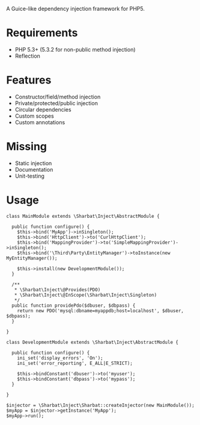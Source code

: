 A Guice-like dependency injection framework for PHP5.

# Requirements
+ PHP 5.3+ (5.3.2 for non-public method injection)
+ Reflection

# Features
+ Constructor/field/method injection
+ Private/protected/public injection
+ Circular dependencies
+ Custom scopes
+ Custom annotations

# Missing
- Static injection
- Documentation
- Unit-testing

# Usage
    class MainModule extends \Sharbat\Inject\AbstractModule {
    
      public function configure() {
        $this->bind('MyApp')->inSingleton();
        $this->bind('HttpClient')->to('CurlHttpClient');
        $this->bind('MappingProvider')->to('SimpleMappingProvider')->inSingleton();
        $this->bind('\Third\Party\EntityManager')->toInstance(new MyEntityManager());
        
        $this->install(new DevelopmentModule());
      }
    
      /**
       * \Sharbat\Inject\@Provides(PDO)
       * \Sharbat\Inject\@InScope(\Sharbat\Inject\Singleton)
       */
      public function providePdo($dbuser, $dbpass) {
        return new PDO('mysql:dbname=myappdb;host=localhost', $dbuser, $dbpass);
      }
    
    }
    
    class DevelopmentModule extends \Sharbat\Inject\AbstractModule {
    
      public function configure() {
        ini_set('display_errors', 'On');
        ini_set('error_reporting', E_ALL|E_STRICT);
        
        $this->bindConstant('dbuser')->to('myuser');
        $this->bindConstant('dbpass')->to('mypass');
      }
    
    }
    
    $injector = \Sharbat\Inject\Sharbat::createInjector(new MainModule());
    $myApp = $injector->getInstance('MyApp');
    $myApp->run();
